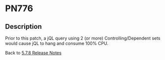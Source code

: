# PN776

<PageHeader />

## Description

Prior to this patch, a jQL query using 2 (or more) Controlling/Dependent sets would cause jQL to hang and consume 100% CPU.

Back to [5.7.8 Release Notes](../5.7.8/README.md)
  
<PageFooter />
